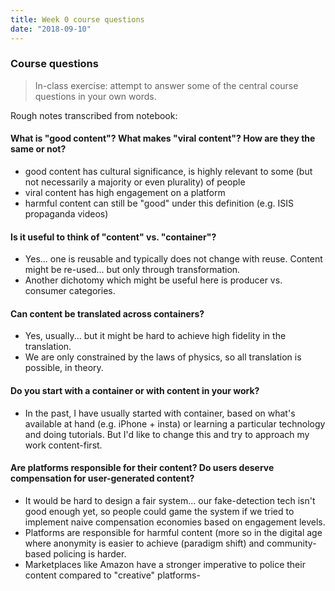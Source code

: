 ```yaml
---
title: Week 0 course questions
date: "2018-09-10"
---
```


### Course questions

> In-class exercise: attempt to answer some of the central course questions in your own words.

Rough notes transcribed from notebook:

#### What is "good content"? What makes "viral content"? How are they the same or not?

- good content has cultural significance, is highly relevant to some (but not necessarily a majority or even plurality) of people
- viral content has high engagement on a platform
- harmful content can still be "good" under this definition (e.g. ISIS propaganda videos)

#### Is it useful to think of "content" vs. "container"?

- Yes... one is reusable and typically does not change with reuse. Content might be re-used... but only through transformation.
- Another dichotomy which might be useful here is producer vs. consumer categories.

#### Can content be translated across containers?

- Yes, usually... but it might be hard to achieve high fidelity in the translation.
- We are only constrained by the laws of physics, so all translation is possible, in theory.

#### Do you start with a container or with content in your work?

- In the past, I have usually started with container, based on what's available at hand (e.g. iPhone + insta) or learning a particular technology and doing tutorials. But I'd like to change this and try to approach my work content-first.

#### Are platforms responsible for their content? Do users deserve compensation for user-generated content?

- It would be hard to design a fair system... our fake-detection tech isn't good enough yet, so people could game the system if we tried to implement naive compensation economies based on engagement levels.
- Platforms are responsible for harmful content (more so in the digital age where anonymity is easier to achieve (paradigm shift) and community-based policing is harder.
- Marketplaces like Amazon have a stronger imperative to police their content compared to "creative" platforms-
